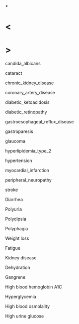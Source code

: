 # .

# <

# >

candida_albicans

cataract

chronic_kidney_disease

coronary_artery_disease

diabetic_ketoacidosis

diabetic_retinopathy

gastroesophageal_reflux_disease

gastroparesis

glaucoma

hyperlipidemia_type_2

hypertension

myocardial_infarction

peripheral_neuropathy

stroke

Diarrhea

Polyuria

Polydipsia

Polyphagia

Weight loss

Fatigue

Kidney disease

Dehydration

Gangrene

High blood hemoglobin A1C

Hyperglycemia

High blood osmolality

High urine glucose
